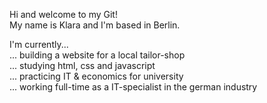 Hi and welcome to my Git!<br>
My name is Klara and I'm based in Berlin.<br>

I'm currently...<br>
... building a website for a local tailor-shop<br>
... studying html, css and javascript<br>
... practicing IT & economics for university <br>
... working full-time as a IT-specialist in the german industry<br>
